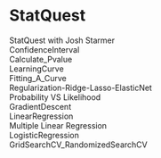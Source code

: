 # StatQuest
 StatQuest with Josh Starmer</br>
ConfidenceInterval</br>
Calculate_Pvalue</br>
LearningCurve</br>
Fitting_A_Curve</br>
Regularization-Ridge-Lasso-ElasticNet</br>
Probability VS Likelihood</br>
GradientDescent</br>
LinearRegression</br>
Multiple Linear Regression</br>
LogisticRegression</br>
GridSearchCV_RandomizedSearchCV</br>
